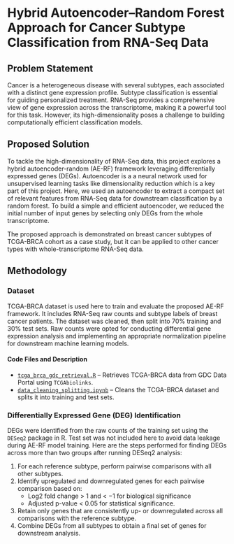 # Hybrid Autoencoder–Random Forest Approach for Cancer Subtype Classification from RNA-Seq Data

## Problem Statement
Cancer is a heterogeneous disease with several subtypes, each associated with a distinct gene expression profile. Subtype classification is essential for guiding personalized treatment. RNA-Seq provides a comprehensive view of gene expression across the transcriptome, making it a powerful tool for this task. However, its high-dimensionality poses a challenge to building computationally efficient classification models.

## Proposed Solution
To tackle the high-dimensionality of RNA-Seq data, this project explores a hybrid autoencoder-random (AE-RF) framework leveraging differentially expressed genes (DEGs). Autoencoder is a a neural network used for unsupervised learning tasks like dimensionality reduction which is a key part of this project. Here, we used an autoencoder to extract a compact set of relevant features from RNA-Seq data for downstream classification by a random forest. To build a simple and efficient autoencoder, we reduced the initial number of input genes by selecting only DEGs from the whole transcriptome.

The proposed approach is demonstrated on breast cancer subtypes of TCGA-BRCA cohort as a case study, but it can be applied to other cancer types with whole-transcriptome RNA-Seq data.

## Methodology

### Dataset
TCGA-BRCA dataset is used here to train and evaluate the proposed AE-RF framework. It includes RNA-Seq raw counts and subtype labels of breast cancer patients. The dataset was cleaned, then split into 70% training and 30% test sets. Raw counts were opted for conducting differential gene expression analysis and implementing an appropriate normalization pipeline for downstream machine learning models.

#### Code Files and Description
- [`tcga_brca_gdc_retrieval.R`](R_scripts/tcga_brca_gdc_retrieval.R) – Retrieves TCGA-BRCA data from GDC Data Portal using `TCGAbiolinks`.  
- [`data_cleaning_splitting.ipynb`](jupyter_notebook/data_cleaning_splitting.ipynb) – Cleans the TCGA-BRCA dataset and splits it into training and test sets.

### Differentially Expressed Gene (DEG) Identification
DEGs were identified from the raw counts of the training set using the `DESeq2` package in R. Test set was not included here to avoid data leakage during AE-RF model training. Here are the steps performed for finding DEGs across more than two groups after running DESeq2 analysis:

1. For each reference subtype, perform pairwise comparisons with all other subtypes.
2. Identify upregulated and downregulated genes for each pairwise comparison based on:
   * Log2 fold change > 1 and < −1 for biological significance
   * Adjusted p-value < 0.05 for statistical significance.
3. Retain only genes that are consistently up- or downregulated across all comparisons with the reference subtype.
4. Combine DEGs from all subtypes to obtain a final set of genes for downstream analysis.

